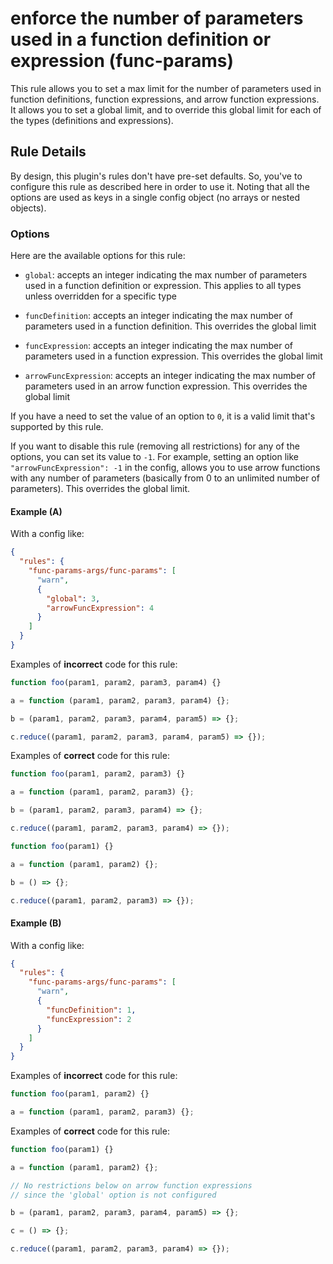 # enforce the number of parameters used in a function definition or expression (func-params)

This rule allows you to set a max limit for the number of parameters used in function definitions, function expressions, and arrow function expressions. It allows you to set a global limit, and to override this global limit for each of the types (definitions and expressions).

## Rule Details

By design, this plugin's rules don't have pre-set defaults. So, you've to configure this rule as described here in order to use it. Noting that all the options are used as keys in a single config object (no arrays or nested objects).

### Options

Here are the available options for this rule:

- `global`: accepts an integer indicating the max number of parameters used in a function definition or expression. This applies to all types unless overridden for a specific type

- `funcDefinition`: accepts an integer indicating the max number of parameters used in a function definition. This overrides the global limit

- `funcExpression`: accepts an integer indicating the max number of parameters used in a function expression. This overrides the global limit

- `arrowFuncExpression`: accepts an integer indicating the max number of parameters used in an arrow function expression. This overrides the global limit

If you have a need to set the value of an option to `0`, it is a valid limit that's supported by this rule.

If you want to disable this rule (removing all restrictions) for any of the options, you can set its value to `-1`. For example, setting an option like `"arrowFuncExpression": -1` in the config, allows you to use arrow functions with any number of parameters (basically from 0 to an unlimited number of parameters). This overrides the global limit.

#### Example (A)

With a config like:

```json
{
  "rules": {
    "func-params-args/func-params": [
      "warn",
      {
        "global": 3,
        "arrowFuncExpression": 4
      }
    ]
  }
}
```

Examples of **incorrect** code for this rule:

```js
function foo(param1, param2, param3, param4) {}

a = function (param1, param2, param3, param4) {};

b = (param1, param2, param3, param4, param5) => {};

c.reduce((param1, param2, param3, param4, param5) => {});
```

Examples of **correct** code for this rule:

```js
function foo(param1, param2, param3) {}

a = function (param1, param2, param3) {};

b = (param1, param2, param3, param4) => {};

c.reduce((param1, param2, param3, param4) => {});

function foo(param1) {}

a = function (param1, param2) {};

b = () => {};

c.reduce((param1, param2, param3) => {});
```

#### Example (B)

With a config like:

```json
{
  "rules": {
    "func-params-args/func-params": [
      "warn",
      {
        "funcDefinition": 1,
        "funcExpression": 2
      }
    ]
  }
}
```

Examples of **incorrect** code for this rule:

```js
function foo(param1, param2) {}

a = function (param1, param2, param3) {};
```

Examples of **correct** code for this rule:

```js
function foo(param1) {}

a = function (param1, param2) {};

// No restrictions below on arrow function expressions
// since the 'global' option is not configured

b = (param1, param2, param3, param4, param5) => {};

c = () => {};

c.reduce((param1, param2, param3, param4) => {});
```
